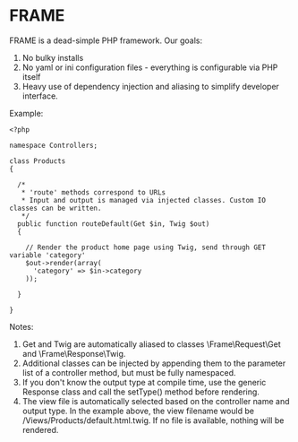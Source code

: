 FRAME
=====

FRAME is a dead-simple PHP framework. Our goals:

1. No bulky installs
2. No yaml or ini configuration files - everything is configurable via PHP itself
3. Heavy use of dependency injection and aliasing to simplify developer interface.

Example:

```
<?php

namespace Controllers;

class Products
{

  /*
   * 'route' methods correspond to URLs
   * Input and output is managed via injected classes. Custom IO classes can be written.
   */
  public function routeDefault(Get $in, Twig $out)
  {

    // Render the product home page using Twig, send through GET variable 'category'
    $out->render(array(
      'category' => $in->category
    ));

  }

}
```

Notes:

1. Get and Twig are automatically aliased to classes \Frame\Request\Get and \Frame\Response\Twig.
2. Additional classes can be injected by appending them to the parameter list of a controller method, but must be fully namespaced.
3. If you don't know the output type at compile time, use the generic Response class and call the setType() method before rendering.
4. The view file is automatically selected based on the controller name and output type. In the example above, the view filename would be /Views/Products/default.html.twig. If no file is available, nothing will be rendered.
